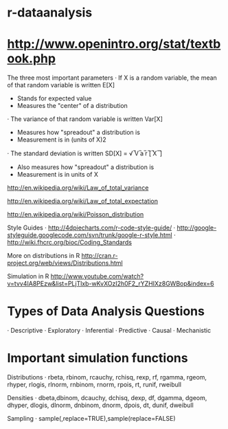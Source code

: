 r-dataanalysis
======

http://www.openintro.org/stat/textbook.php
======

The three most important parameters
· If X is a random variable, the mean of that random variable is written E[X] 
- Stands for expected value
- Measures the "center" of a distribution

· The variance of that random variable is written Var[X] 
- Measures how "spreadout" a distribution is
- Measurement is in (units of X)2

· The standard deviation is written SD[X] = √ ̅V ̅a ̅r ̅[ ̅X ̅ ̅]
- Also measures how "spreadout" a distribution is 
- Measurement is in units of X

http://en.wikipedia.org/wiki/Law_of_total_variance

http://en.wikipedia.org/wiki/Law_of_total_expectation

http://en.wikipedia.org/wiki/Poisson_distribution

Style Guides
· http://4dpiecharts.com/r-code-style-guide/
· http://google-styleguide.googlecode.com/svn/trunk/google-r-style.html 
· http://wiki.fhcrc.org/bioc/Coding_Standards

More on distributions in R
http://cran.r-project.org/web/views/Distributions.html

Simulation in R
http://www.youtube.com/watch?v=tvv4IA8PEzw&list=PLjTlxb-wKvXOzI2h0F2_rYZHIXz8GWBop&index=6

Types of Data Analysis Questions
====
· Descriptive 
· Exploratory 
· Inferential
· Predictive
· Causal
· Mechanistic

Important simulation functions
====
Distributions
· rbeta, rbinom, rcauchy, rchisq, rexp, rf, rgamma, rgeom, rhyper, rlogis, rlnorm, rnbinom, rnorm,
rpois, rt, runif, rweibull

Densities
· dbeta,dbinom, dcauchy, dchisq, dexp, df, dgamma, dgeom, dhyper, dlogis, dlnorm, dnbinom,
dnorm, dpois, dt, dunif, dweibull

Sampling
· sample(,replace=TRUE),sample(replace=FALSE)
